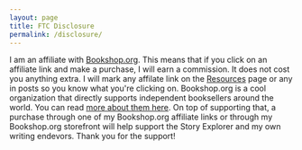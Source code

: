 ```yaml
---
layout: page
title: FTC Disclosure
permalink: /disclosure/
---
```


I am an affiliate with [Bookshop.org](https://bookshop.org/). This means that if you click on an affiliate link and make a purchase, I will earn a commission. It does not cost you anything extra. I will mark any affilate link on the [Resources]({{site.baseurl}}/resources) page or any in posts so you know what you're clicking on. Bookshop.org is a cool organization that directly supports independent booksellers around the world. You can read [more about them here](https://bookshop.org/info/about-us). On top of supporting that, a purchase through one of my Bookshop.org affiliate links or through my Bookshop.org storefront will help support the Story Explorer and my own writing endevors. Thank you for the support!